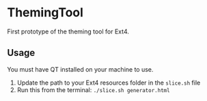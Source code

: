 # ThemingTool
First prototype of the theming tool for Ext4.

## Usage
You must have QT installed on your machine to use.

1. Update the path to your Ext4 resources folder in the `slice.sh` file
2. Run this from the terminal: `./slice.sh generator.html`